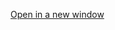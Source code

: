 <a href="" title="" rel="" target="_blank">Open in a new window <i class="icon-new-window "></i></a>
